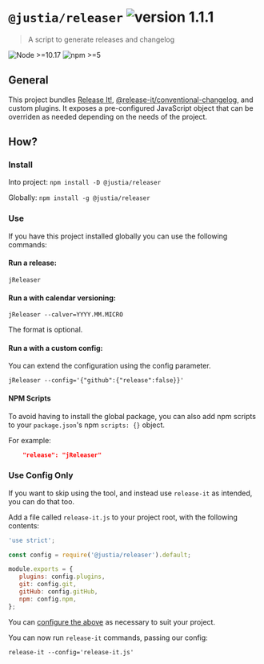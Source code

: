 <!-- UPDATE-PACKAGES:START - Do not remove or modify this section -->

# `@justia/releaser` ![version 1.1.1](https://img.shields.io/badge/version-1.1.1-blue?style=flat-square)

> A script to generate releases and changelog

<!-- UPDATE-PACKAGES:END -->

![Node >=10.17](https://img.shields.io/badge/node-%3E%3D10.17-brightgreen?style=flat-square)
![npm >=5](https://img.shields.io/badge/npm-%3E%3D5-brightgreen?style=flat-square)


## General

This project bundles [Release It!](https://github.com/release-it/release-it), [@release-it/conventional-changelog](https://github.com/release-it/conventional-changelog), and custom plugins. It exposes a pre-configured JavaScript object that can be overriden as needed depending on the needs of the project.

## How?

### Install

Into project: `npm install -D @justia/releaser`

Globally: `npm install -g @justia/releaser`

### Use

If you have this project installed globally you can use the following commands:

#### Run a release:

`jReleaser`

#### Run a with calendar versioning:

`jReleaser --calver=YYYY.MM.MICRO`

The format is optional.

#### Run a with a custom config:

You can extend the configuration using the config parameter.

`jReleaser --config='{"github":{"release":false}}'`

#### NPM Scripts

To avoid having to install the global package, you can also add npm scripts to your `package.json`'s npm `scripts: {}` object.

For example:

```json
    "release": "jReleaser"
```

### Use Config Only

If you want to skip using the tool, and instead use `release-it` as intended, you can do that too.

Add a file called `release-it.js` to your project root, with the following contents:

```javascript
'use strict';

const config = require('@justia/releaser').default;

module.exports = {
   plugins: config.plugins,
   git: config.git,
   gitHub: config.gitHub,
   npm: config.npm,
};
```

You can [configure the above](https://www.npmjs.com/package/release-it#configuration) as necessary to suit your project.

You can now run `release-it` commands, passing our config:

`release-it --config='release-it.js'`
